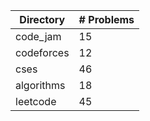 | Directory | # Problems |
| --------- | ---------- |
| code_jam | 15 |
| codeforces | 12 |
| cses | 46 |
| algorithms | 18 |
| leetcode | 45 |
